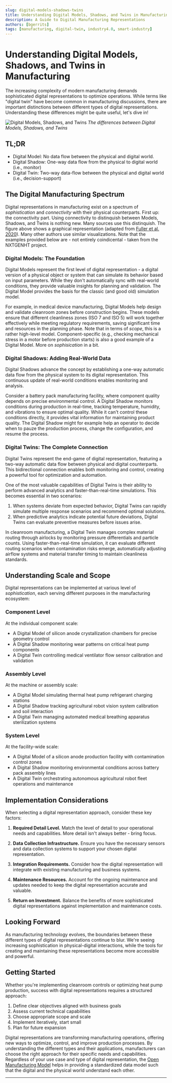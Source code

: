 ```yaml
---
slug: digital-models-shadows-twins
title: Understanding Digital Models, Shadows, and Twins in Manufacturing
description: A Guide to Digital Manufacturing Representations
authors: [bgerrits]
tags: [manufacturing, digital-twin, industry4.0, smart-industry]
---
```


# Understanding Digital Models, Shadows, and Twins in Manufacturing

The increasing complexity of modern manufacturing demands sophisticated digital representations to optimize operations. While terms like "digital twin" have become common in manufacturing discussions, there are important distinctions between different types of digital representations. Understanding these differences might be quite useful, let's dive in!

<!-- truncate -->


![Digital Models, Shadows, and Twins](@site/static/img/Digital-Model-Shadow-and-Twin.png)
*The differences between Digital Models, Shadows, and Twins*


## TL;DR
- Digital Model: No data flow between the physical and digital world.
- Digital Shadow: One-way data flow from the physical to digital world (i.e., monitor)
- Digital Twin: Two-way data-flow between the physical and digital world (i.e., decision-support)
## The Digital Manufacturing Spectrum

Digital representations in manufacturing exist on a spectrum of *sophistication* and *connectivity* with their physical counterparts. First up: the connectivity part. Using connectivity to distinquish between Models, Shadows, and Twins is nothing new. Many sources use this distinquish. The figure above shows a graphical representation (adapted from [Fuller et al. 2020](https://www.researchgate.net/publication/337019778_Digital_Twin_Enabling_Technologies_Challenges_and_Open_Research)). Many other authors use similar visualizations. Note that the examples provided below are - not entirely coindicental - taken from the NXTGENHT project. 

### Digital Models: The Foundation

Digital Models represent the first level of digital representation - a digital version of a physical object or system that can simulate its behavior based on input parameters. While they don't automatically sync with real-world conditions, they provide valuable insights for planning and validation. The Digital Model provides the basis for the classic (and good old) simulation model. 

For example, in medical device manufacturing, Digital Models help design and validate cleanroom zones before construction begins. These models ensure that different cleanliness zones (ISO 7 and ISO 5) will work together effectively while meeting regulatory requirements, saving significant time and resources in the planning phase. Note that in terms of *scope*, this is a rather high-level model. Component-specific (e.g., checking mechanical stress in a motor before production starts) is also a good example of a Digital Model. More on *sophisication* in a bit. 

### Digital Shadows: Adding Real-World Data

Digital Shadows advance the concept by establishing a one-way automatic data flow from the physical system to its digital representation. This continuous update of real-world conditions enables monitoring and analysis.

Consider a battery pack manufacturing facility, where component quality depends on precise environmental control. A Digital Shadow monitors conditions during production in real-time, tracking temperature, humidity, and vibrations to ensure optimal quality. While it can't control these conditions directly, it provides vital information for maintaining product quality. The Digital Shadow might for example help an operator to decide when to pauze the production process, change the configuration, and resume the process. 

### Digital Twins: The Complete Connection

Digital Twins represent the end-game of digital representation, featuring a two-way automatic data flow between physical and digital counterparts. This bidirectional connection enables both monitoring and control, creating a powerful tool for optimization and automation.

One of the most valuable capabilities of Digital Twins is their ability to perform advanced analytics and faster-than-real-time simulations. This becomes essential in two scenarios:

1. When systems deviate from expected behavior, Digital Twins can rapidly simulate multiple response scenarios and recommend optimal solutions.
2. When predictive analytics indicate potential future deviations, Digital Twins can evaluate preventive measures before issues arise.

In cleanroom manufacturing, a Digital Twin manages complex material routing through airlocks by monitoring pressure differentials and particle counts. Using faster-than-real-time simulation, it can evaluate different routing scenarios when contamination risks emerge, automatically adjusting airflow systems and material transfer timing to maintain cleanliness standards.

## Understanding Scale and Scope

Digital representations can be implemented at various level of *sophistication*, each serving different purposes in the manufacturing ecosystem:

### Component Level

At the individual component scale:

- A Digital Model of silicon anode crystallization chambers for precise geometry control
- A Digital Shadow monitoring wear patterns on critical heat pump components
- A Digital Twin controlling medical ventilator flow sensor calibration and validation

### Assembly Level

At the machine or assembly scale:

- A Digital Model simulating thermal heat pump refrigerant charging stations
- A Digital Shadow tracking agricultural robot vision system calibration and soil interaction
- A Digital Twin managing automated medical breathing apparatus sterilization systems

### System Level

At the facility-wide scale:

- A Digital Model of a silicon anode production facility with contamination control zones
- A Digital Shadow monitoring environmental conditions across battery pack assembly lines
- A Digital Twin orchestrating autonomous agricultural robot fleet operations and maintenance

## Implementation Considerations

When selecting a digital representation approach, consider these key factors:

1. **Required Detail Level.**
Match the level of detail to your operational needs and capabilities. More detail isn't always better - bring focus.

2. **Data Collection Infrastructure.**
Ensure you have the necessary sensors and data collection systems to support your chosen digital representation.

3. **Integration Requirements.**
Consider how the digital representation will integrate with existing manufacturing and business systems.

4. **Maintenance Resources.**
Account for the ongoing maintenance and updates needed to keep the digital representation accurate and valuable.

5. **Return on Investment.**
Balance the benefits of more sophisticated digital representations against implementation and maintenance costs.

## Looking Forward

As manufacturing technology evolves, the boundaries between these different types of digital representations continue to blur. We're seeing increasing sophistication in physical-digital interactions, while the tools for creating and maintaining these representations become more accessible and powerful.

## Getting Started

Whether you're implementing cleanroom controls or optimizing heat pump production, success with digital representations requires a structured approach:

1. Define clear objectives aligned with business goals
2. Assess current technical capabilities
3. Choose appropriate scope and scale
4. Implement iteratively, start small
5. Plan for future expansion

Digital representations are transforming manufacturing operations, offering new ways to optimize, control, and improve production processes. By understanding the different types and their applications, manufacturers can choose the right approach for their specific needs and capabilities. Regardless of your use case and type of digital representation, the [Open Manufacturing Model](https://github.com/DistributeCompany/open-manufacturing-model-docs) helps in providing a standardized data model such that the digital and the physical world understand each other. 

---